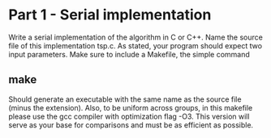 # Part 1 - Serial implementation

Write a serial implementation of the algorithm in C or C++. Name the source file of this implementation tsp.c. As stated, your program should expect two input parameters.
Make sure to include a Makefile, the simple command

## make

Should generate an executable with the same name as the source file (minus the extension). Also, to
be uniform across groups, in this makefile please use the gcc compiler with optimization flag -O3.
This version will serve as your base for comparisons and must be as efficient as possible.
